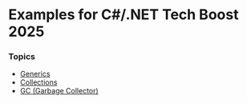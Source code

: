 # Examples for C#/.NET Tech Boost 2025

### Topics
- [Generics](https://github.com/vladtymo/C-Sharp-Generics)
- [Collections](https://github.com/vladtymo/C-Sharp-Collections)
- [GC (Garbage Collector)](https://github.com/vladtymo/.NET-GC)
